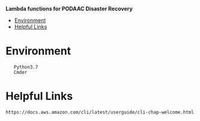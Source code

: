 **Lambda functions for PODAAC Disaster Recovery**

- [Environment](#environment)
- [Helpful Links](#helpful-links)

<a name="environment"></a>
# Environment
```
   Python3.7
   Cmder
```
<a name="helpful-links"></a>
# Helpful Links
```
https://docs.aws.amazon.com/cli/latest/userguide/cli-chap-welcome.html
```
